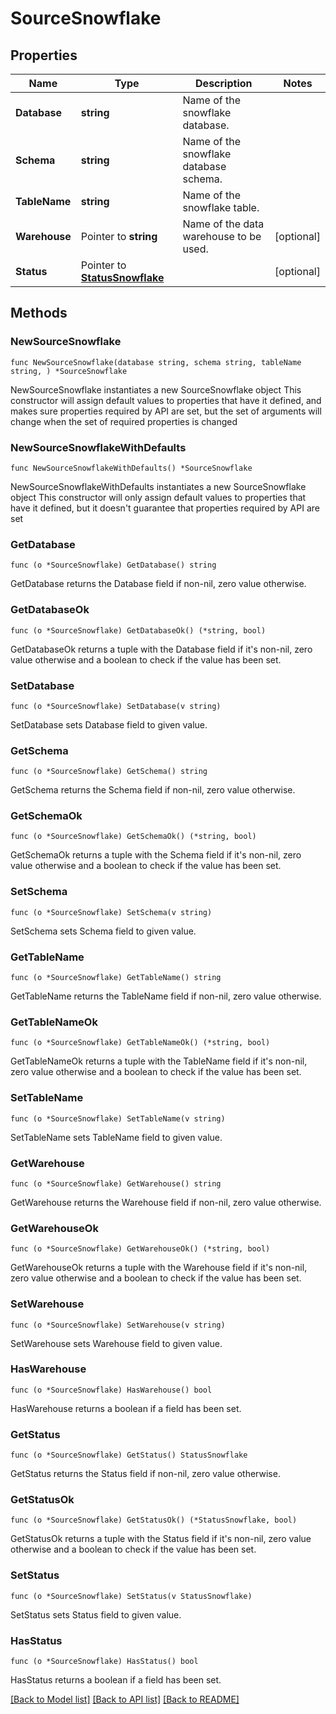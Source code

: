 # SourceSnowflake

## Properties

Name | Type | Description | Notes
------------ | ------------- | ------------- | -------------
**Database** | **string** | Name of the snowflake database. | 
**Schema** | **string** | Name of the snowflake database schema. | 
**TableName** | **string** | Name of the snowflake table. | 
**Warehouse** | Pointer to **string** | Name of the data warehouse to be used. | [optional] 
**Status** | Pointer to [**StatusSnowflake**](StatusSnowflake.md) |  | [optional] 

## Methods

### NewSourceSnowflake

`func NewSourceSnowflake(database string, schema string, tableName string, ) *SourceSnowflake`

NewSourceSnowflake instantiates a new SourceSnowflake object
This constructor will assign default values to properties that have it defined,
and makes sure properties required by API are set, but the set of arguments
will change when the set of required properties is changed

### NewSourceSnowflakeWithDefaults

`func NewSourceSnowflakeWithDefaults() *SourceSnowflake`

NewSourceSnowflakeWithDefaults instantiates a new SourceSnowflake object
This constructor will only assign default values to properties that have it defined,
but it doesn't guarantee that properties required by API are set

### GetDatabase

`func (o *SourceSnowflake) GetDatabase() string`

GetDatabase returns the Database field if non-nil, zero value otherwise.

### GetDatabaseOk

`func (o *SourceSnowflake) GetDatabaseOk() (*string, bool)`

GetDatabaseOk returns a tuple with the Database field if it's non-nil, zero value otherwise
and a boolean to check if the value has been set.

### SetDatabase

`func (o *SourceSnowflake) SetDatabase(v string)`

SetDatabase sets Database field to given value.


### GetSchema

`func (o *SourceSnowflake) GetSchema() string`

GetSchema returns the Schema field if non-nil, zero value otherwise.

### GetSchemaOk

`func (o *SourceSnowflake) GetSchemaOk() (*string, bool)`

GetSchemaOk returns a tuple with the Schema field if it's non-nil, zero value otherwise
and a boolean to check if the value has been set.

### SetSchema

`func (o *SourceSnowflake) SetSchema(v string)`

SetSchema sets Schema field to given value.


### GetTableName

`func (o *SourceSnowflake) GetTableName() string`

GetTableName returns the TableName field if non-nil, zero value otherwise.

### GetTableNameOk

`func (o *SourceSnowflake) GetTableNameOk() (*string, bool)`

GetTableNameOk returns a tuple with the TableName field if it's non-nil, zero value otherwise
and a boolean to check if the value has been set.

### SetTableName

`func (o *SourceSnowflake) SetTableName(v string)`

SetTableName sets TableName field to given value.


### GetWarehouse

`func (o *SourceSnowflake) GetWarehouse() string`

GetWarehouse returns the Warehouse field if non-nil, zero value otherwise.

### GetWarehouseOk

`func (o *SourceSnowflake) GetWarehouseOk() (*string, bool)`

GetWarehouseOk returns a tuple with the Warehouse field if it's non-nil, zero value otherwise
and a boolean to check if the value has been set.

### SetWarehouse

`func (o *SourceSnowflake) SetWarehouse(v string)`

SetWarehouse sets Warehouse field to given value.

### HasWarehouse

`func (o *SourceSnowflake) HasWarehouse() bool`

HasWarehouse returns a boolean if a field has been set.

### GetStatus

`func (o *SourceSnowflake) GetStatus() StatusSnowflake`

GetStatus returns the Status field if non-nil, zero value otherwise.

### GetStatusOk

`func (o *SourceSnowflake) GetStatusOk() (*StatusSnowflake, bool)`

GetStatusOk returns a tuple with the Status field if it's non-nil, zero value otherwise
and a boolean to check if the value has been set.

### SetStatus

`func (o *SourceSnowflake) SetStatus(v StatusSnowflake)`

SetStatus sets Status field to given value.

### HasStatus

`func (o *SourceSnowflake) HasStatus() bool`

HasStatus returns a boolean if a field has been set.


[[Back to Model list]](../README.md#documentation-for-models) [[Back to API list]](../README.md#documentation-for-api-endpoints) [[Back to README]](../README.md)


